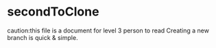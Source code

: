 # secondToClone
caution:this file is a document for level 3 person to read
Creating a new branch is quick & simple.



